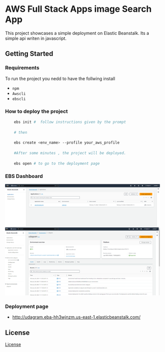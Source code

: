 # AWS Full Stack Apps image Search App

This project showcases a simple deployment on Elastic Beanstalk.
Its a simple api writen in javascript.


## Getting Started

### Requirements

To run the project you nedd to have the follwing install

- `npm`
- `Awscli`
- `ebscli`

### How to deploy the project

```bash
    ebs init #  follow instructions given by the prompt

    # then

    ebs create <env_name> --profile your_aws_profile

    #After some minutes , the project will be deployed.

    ebs open # to go to the deployment page
```


### EBS Dashboard

![Ebs Dashbord](./ebs.PNG)
![App Dashboard](./ebs2.PNG)

### Deployment page

  - http://udagram.eba-hh3wjnzm.us-east-1.elasticbeanstalk.com/



## License

[License](LICENSE.txt)
